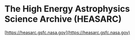 # The High Energy Astrophysics Science Archive (HEASARC)


[https://heasarc.gsfc.nasa.gov](https://heasarc.gsfc.nasa.gov)